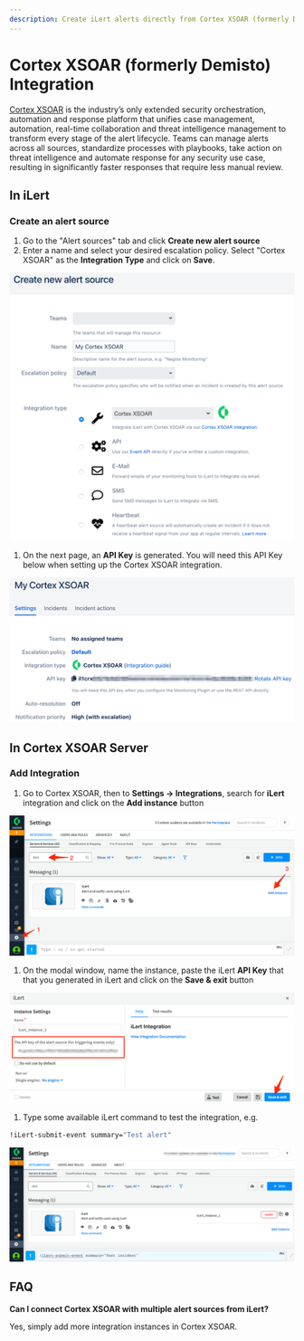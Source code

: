 ```yaml
---
description: Create iLert alerts directly from Cortex XSOAR (formerly Demisto).
---
```


# Cortex XSOAR \(formerly Demisto\) Integration

[Cortex XSOAR](https://www.paloaltonetworks.com/cortex/xsoar) is the industry’s only extended security orchestration, automation and response platform that unifies case management, automation, real-time collaboration and threat intelligence management to transform every stage of the alert lifecycle. Teams can manage alerts across all sources, standardize processes with playbooks, take action on threat intelligence and automate response for any security use case, resulting in significantly faster responses that require less manual review.

## In iLert <a id="in-ilert"></a>

### Create an alert source <a id="create-alert-source"></a>

1. Go to the "Alert sources" tab and click **Create new alert source**
2. Enter a name and select your desired escalation policy. Select "Cortex XSOAR" as the **Integration Type** and click on **Save**.

![](../.gitbook/assets/ilert%20%2854%29.png)

1. On the next page, an **API Key** is generated. You will need this API Key below when setting up the Cortex XSOAR integration.

![](../.gitbook/assets/ilert%20%2855%29.png)

## In Cortex XSOAR Server <a id="in-cortex-xsoar"></a>

### Add Integration

1. Go to Cortex XSOAR, then to **Settings -&gt; Integrations**, search for **iLert** integration and click on the **Add instance** button

![](../.gitbook/assets/settings%20%282%29.png)

1. On the modal window, name the instance, paste the iLert **API Key** that that you generated in iLert and click on the **Save & exit** button

![](../.gitbook/assets/settings%20%281%29.png)

1. Type some available iLert command to test the integration, e.g.

```bash
!iLert-submit-event summary="Test alert"
```

![](../.gitbook/assets/settings.png)

## FAQ <a id="faq"></a>

**Can I connect Cortex XSOAR with multiple alert sources from iLert?**

Yes, simply add more integration instances in Cortex XSOAR.

